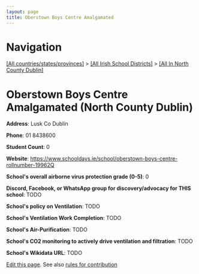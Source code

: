 ```yaml
---
layout: page
title: Oberstown Boys Centre Amalgamated
---
```

# Navigation

[[All countries/states/provinces]](../../..) > [[All Irish School Districts]](../..) > [[All In North County Dublin]](..)

# Oberstown Boys Centre Amalgamated (North County Dublin)

**Address**: Lusk Co Dublin

**Phone**: 01 8438600

**Student Count**: 0

**Website**: <https://www.schooldays.ie/school/oberstown-boys-centre-rollnumber-19962Q>

**School's overall airborne virus protection grade (0-5)**: 0

**Discord, Facebook, or WhatsApp group for discovery/advocacy for THIS school**: TODO

**School's policy on Ventilation**: TODO

**School's Ventilation Work Completion**: TODO

**School's Air-Purification**: TODO

**School's CO2 monitoring to actively drive ventilation and filtration**: TODO

**School's Wikidata URL**: TODO


[Edit this page](https://github.com/ventilate-schools/Ireland/edit/main/./Dublin_North_County_Dublin/Oberstown_Boys_Centre_Amalgamated.md). See also [rules for contribution](../../../contribution-rules/)